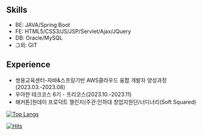 ## Skills
* BE: JAVA/Spring Boot
* FE: HTML5/CSS3/JS/JSP/Servlet/Ajax/JQuery
* DB: Oracle/MySQL
* 그외: GIT

## Experience
* 쌍용교육센터-자바&스프링기반 AWS클라우드 융합 개발자 양성과정(2023.03.-2023.08)
* 우아한 테크코스 6기 - 프리코스(2023.10.-2023.11)
* 해커톤]원데이 프로덕트 챌린지(주관:인하대 창업지원단/너디너리(Soft Squared)

<!--
[![Solved.ac
프로필](http://mazassumnida.wtf/api/generate_badge?boj={s0nnyday})](https://solved.ac/{s0nnyday})
-->
[![Top Langs](https://github-readme-stats.vercel.app/api/top-langs/?username=s0nnyday&layout=compact)](https://github.com/s0nnyday/github-readme-stats)

[![Hits](https://hits.seeyoufarm.com/api/count/incr/badge.svg?url=https%3A%2F%2Fgithub.com%2Fs0nnyday&count_bg=%2379C83D&title_bg=%23555555&icon=&icon_color=%23E7E7E7&title=hits&edge_flat=false)](https://hits.seeyoufarm.com)
